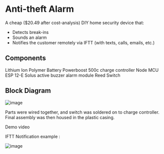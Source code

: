 # Anti-theft Alarm #
A cheap ($20.49 after cost-analysis) DIY home security device that:
* Detects break-ins
* Sounds an alarm
* Notifies the customer remotely via IFTT (with texts, calls, emails, etc.)

## Components ##
Lithium Ion Polymer Battery
Powerboost 500c charge controller
Node MCU ESP 12-E
Solus active buzzer alarm module
Reed Switch

## Block Diagram ##

![image](https://user-images.githubusercontent.com/45464273/154867328-79ddcfbd-dcfa-4972-8698-52cb941a0745.png)


Parts were wired together, and switch was soldered on to charge controller. Final assembly was then housed in the plastic casing.

Demo
video

IFTT Notification example :

![image](https://user-images.githubusercontent.com/45464273/154867304-74fcd8cd-b741-4432-a6b7-460d65e34945.png)




